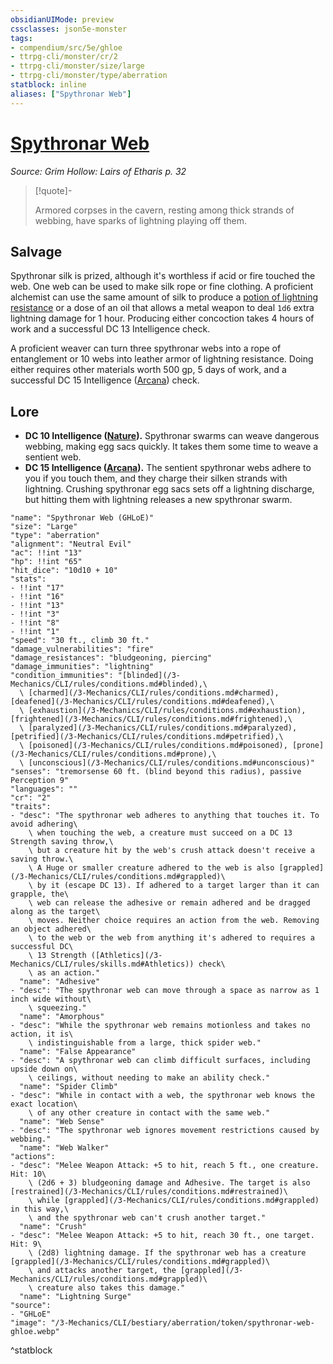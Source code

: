 ```yaml
---
obsidianUIMode: preview
cssclasses: json5e-monster
tags:
- compendium/src/5e/ghloe
- ttrpg-cli/monster/cr/2
- ttrpg-cli/monster/size/large
- ttrpg-cli/monster/type/aberration
statblock: inline
aliases: ["Spythronar Web"]
---
```

# [Spythronar Web](3-Mechanics\CLI\bestiary\aberration/spythronar-web-ghloe.md)
*Source: Grim Hollow: Lairs of Etharis p. 32*  

> [!quote]-  
> 
> Armored corpses in the cavern, resting among thick strands of webbing, have sparks of lightning playing off them.

## Salvage

Spythronar silk is prized, although it's worthless if acid or fire touched the web. One web can be used to make silk rope or fine clothing. A proficient alchemist can use the same amount of silk to produce a [potion of lightning resistance](/3-Mechanics/CLI/items/potion-of-lightning-resistance.md) or a dose of an oil that allows a metal weapon to deal `1d6` extra lightning damage for 1 hour. Producing either concoction takes 4 hours of work and a successful DC 13 Intelligence check.

A proficient weaver can turn three spythronar webs into a rope of entanglement or 10 webs into leather armor of lightning resistance. Doing either requires other materials worth 500 gp, 5 days of work, and a successful DC 15 Intelligence ([Arcana](/3-Mechanics/CLI/rules/skills.md#Arcana)) check.

## Lore

- **DC 10 Intelligence ([Nature](/3-Mechanics/CLI/rules/skills.md#Nature)).** Spythronar swarms can weave dangerous webbing, making egg sacs quickly. It takes them some time to weave a sentient web.  
- **DC 15 Intelligence ([Arcana](/3-Mechanics/CLI/rules/skills.md#Arcana)).** The sentient spythronar webs adhere to you if you touch them, and they charge their silken strands with lightning. Crushing spythronar egg sacs sets off a lightning discharge, but hitting them with lightning releases a new spythronar swarm.  

```statblock
"name": "Spythronar Web (GHLoE)"
"size": "Large"
"type": "aberration"
"alignment": "Neutral Evil"
"ac": !!int "13"
"hp": !!int "65"
"hit_dice": "10d10 + 10"
"stats":
- !!int "17"
- !!int "16"
- !!int "13"
- !!int "3"
- !!int "8"
- !!int "1"
"speed": "30 ft., climb 30 ft."
"damage_vulnerabilities": "fire"
"damage_resistances": "bludgeoning, piercing"
"damage_immunities": "lightning"
"condition_immunities": "[blinded](/3-Mechanics/CLI/rules/conditions.md#blinded),\
  \ [charmed](/3-Mechanics/CLI/rules/conditions.md#charmed), [deafened](/3-Mechanics/CLI/rules/conditions.md#deafened),\
  \ [exhaustion](/3-Mechanics/CLI/rules/conditions.md#exhaustion), [frightened](/3-Mechanics/CLI/rules/conditions.md#frightened),\
  \ [paralyzed](/3-Mechanics/CLI/rules/conditions.md#paralyzed), [petrified](/3-Mechanics/CLI/rules/conditions.md#petrified),\
  \ [poisoned](/3-Mechanics/CLI/rules/conditions.md#poisoned), [prone](/3-Mechanics/CLI/rules/conditions.md#prone),\
  \ [unconscious](/3-Mechanics/CLI/rules/conditions.md#unconscious)"
"senses": "tremorsense 60 ft. (blind beyond this radius), passive Perception 9"
"languages": ""
"cr": "2"
"traits":
- "desc": "The spythronar web adheres to anything that touches it. To avoid adhering\
    \ when touching the web, a creature must succeed on a DC 13 Strength saving throw,\
    \ but a creature hit by the web's crush attack doesn't receive a saving throw.\
    \ A Huge or smaller creature adhered to the web is also [grappled](/3-Mechanics/CLI/rules/conditions.md#grappled)\
    \ by it (escape DC 13). If adhered to a target larger than it can grapple, the\
    \ web can release the adhesive or remain adhered and be dragged along as the target\
    \ moves. Neither choice requires an action from the web. Removing an object adhered\
    \ to the web or the web from anything it's adhered to requires a successful DC\
    \ 13 Strength ([Athletics](/3-Mechanics/CLI/rules/skills.md#Athletics)) check\
    \ as an action."
  "name": "Adhesive"
- "desc": "The spythronar web can move through a space as narrow as 1 inch wide without\
    \ squeezing."
  "name": "Amorphous"
- "desc": "While the spythronar web remains motionless and takes no action, it is\
    \ indistinguishable from a large, thick spider web."
  "name": "False Appearance"
- "desc": "A spythronar web can climb difficult surfaces, including upside down on\
    \ ceilings, without needing to make an ability check."
  "name": "Spider Climb"
- "desc": "While in contact with a web, the spythronar web knows the exact location\
    \ of any other creature in contact with the same web."
  "name": "Web Sense"
- "desc": "The spythronar web ignores movement restrictions caused by webbing."
  "name": "Web Walker"
"actions":
- "desc": "Melee Weapon Attack: +5 to hit, reach 5 ft., one creature. Hit: 10\
    \ (2d6 + 3) bludgeoning damage and Adhesive. The target is also [restrained](/3-Mechanics/CLI/rules/conditions.md#restrained)\
    \ while [grappled](/3-Mechanics/CLI/rules/conditions.md#grappled) in this way,\
    \ and the spythronar web can't crush another target."
  "name": "Crush"
- "desc": "Melee Weapon Attack: +5 to hit, reach 30 ft., one target. Hit: 9\
    \ (2d8) lightning damage. If the spythronar web has a creature [grappled](/3-Mechanics/CLI/rules/conditions.md#grappled)\
    \ and attacks another target, the [grappled](/3-Mechanics/CLI/rules/conditions.md#grappled)\
    \ creature also takes this damage."
  "name": "Lightning Surge"
"source":
- "GHLoE"
"image": "/3-Mechanics/CLI/bestiary/aberration/token/spythronar-web-ghloe.webp"
```
^statblock